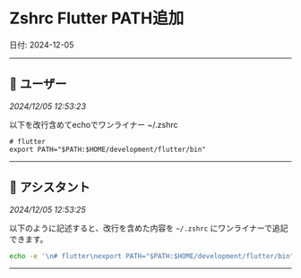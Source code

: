 # Zshrc Flutter PATH追加

日付: 2024-12-05

---

## 👤 ユーザー
*2024/12/05 12:53:23*

以下を改行含めてechoでワンライナー
~/.zshrc

```
# flutter
export PATH="$PATH:$HOME/development/flutter/bin"
```

---

## 🤖 アシスタント
*2024/12/05 12:53:25*

以下のように記述すると、改行を含めた内容を `~/.zshrc` にワンライナーで追記できます。

```bash
echo -e '\n# flutter\nexport PATH="$PATH:$HOME/development/flutter/bin"' >> ~/.zshrc
```

---
